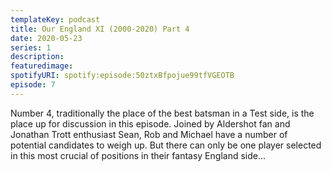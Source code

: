 ```yaml
---
templateKey: podcast
title: Our England XI (2000-2020) Part 4
date: 2020-05-23
series: 1
description: 
featuredimage: 
spotifyURI: spotify:episode:50ztxBfpojue99tfVGEOTB
episode: 7
---
```

Number 4, traditionally the place of the best batsman in a Test side, is the place up for discussion in this episode. Joined by Aldershot fan and Jonathan Trott enthusiast Sean, Rob and Michael have a number of potential candidates to weigh up. But there can only be one player selected in this most crucial of positions in their fantasy England side... 